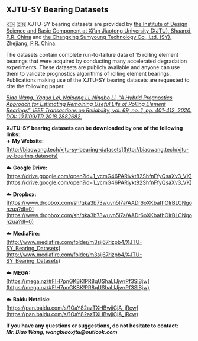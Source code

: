 ## XJTU-SY Bearing Datasets

:cn: :cn:
XJTU-SY bearing datasets are provided by [the Institute of Design Science and Basic Component at Xi’an Jiaotong University (XJTU), Shaanxi, P.R. China](http://gr.xjtu.edu.cn/web/yaguolei) and [the Changxing Sumyoung Technology Co., Ltd. (SY), Zhejiang, P.R. China](https://www.sumyoungtech.com.cn). 

The datasets contain complete run-to-failure data of 15 rolling element bearings that were acquired by conducting many accelerated degradation experiments. These datasets are publicly available and anyone can use them to validate prognostics algorithms of rolling element bearings. Publications making use of the XJTU-SY bearing datasets are requested to cite the following paper.

[_Biao Wang, Yaguo Lei, Naipeng Li, Ningbo Li, “A Hybrid Prognostics Approach for Estimating Remaining Useful Life of Rolling Element Bearings”, IEEE Transactions on Reliability, vol. 69, no. 1, pp. 401-412, 2020. DOI: 10.1109/TR.2018.2882682._](https://ieeexplore.ieee.org/document/8576668)

  
**XJTU-SY bearing datasets can be downloaded by one of the following links:**  
:airplane:  **My Website:**  
[http://biaowang.tech/xjtu-sy-bearing-datasets](http://biaowang.tech/xjtu-sy-bearing-datasets)

:cloud:  **Google Drive:**  
[https://drive.google.com/open?id=1_ycmG46PARiykt82ShfnFfyQsaXv3_VK](https://drive.google.com/open?id=1_ycmG46PARiykt82ShfnFfyQsaXv3_VK)

:cloud:  **Dropbox:**  
[https://www.dropbox.com/sh/qka3b73wuvn5l7a/AADr6oXKbafhOlrBLCNgonzua?dl=0](https://www.dropbox.com/sh/qka3b73wuvn5l7a/AADr6oXKbafhOlrBLCNgonzua?dl=0)

:cloud:  **MediaFire:**  
[http://www.mediafire.com/folder/m3sij67rizpb4/XJTU-SY_Bearing_Datasets](http://www.mediafire.com/folder/m3sij67rizpb4/XJTU-SY_Bearing_Datasets)

:cloud:  **MEGA:**  
[https://mega.nz/#F!H7pnGKBK!PR8qUShaLlJjwrPf3SlBjw](https://mega.nz/#F!H7pnGKBK!PR8qUShaLlJjwrPf3SlBjw)

:cloud:  **Baidu Netdisk:**  
[https://pan.baidu.com/s/1OaY82azTXHBwjiCjA_jRcw](https://pan.baidu.com/s/1OaY82azTXHBwjiCjA_jRcw)

**If you have any questions or suggestions, do not hesitate to contact:  
_Mr. Biao Wang, wangbiaoxjtu@outlook.com_**
